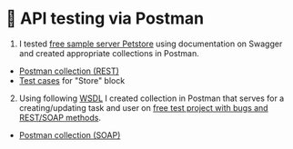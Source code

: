 # 🔐 API testing via Postman
1. I tested [free sample server Petstore](https://petstore.swagger.io) using documentation on Swagger and created appropriate collections in Postman.
- [Postman collection (REST)](https://test-team-3956.postman.co/workspace/TEST-team-Workspace~34bb77c1-14f1-4bc8-92e7-6a74754b1187/collection/39990448-0ad1ce55-0f57-4b1d-a028-ea1c868002ed?action=share&creator=39990448&active-environment=39990448-08026ba7-6ffe-4b52-b630-ac377bc43db3)
- [Test cases](https://docs.google.com/spreadsheets/d/1nZqtoxmCgJU3lkglM2HFl4wL-M177DeLBlL5bzLa4_Q/edit?usp=drive_link) for "Store" block

2. Using following [WSDL](http://users.bugred.ru/tasks/soap/WrapperSoapServer.php?wsdl) I created collection in Postman that serves for a creating/updating task and user on [free test project with bugs and REST/SOAP methods](http://users.bugred.ru).
- [Postman collection (SOAP)](https://test-team-3956.postman.co/workspace/New-Team-Workspace~aab00000-6f81-4093-ae0f-b2ae857ab547/collection/39990448-cf2cd049-80d2-478b-90bb-f51042ee0472?action=share&creator=39990448)
